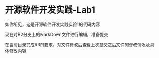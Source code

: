 # 开源软件开发实践-Lab1

如你所见，这是开源软件开发实践实验1的代码内容

现在对B2分支上的MarkDown文件进行编辑，准备提交

在当前目录完成R3的要求，对文件修改后查看上次提交之后文件的修改情况及具体修改内容
